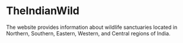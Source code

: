 # TheIndianWild
The website provides information about wildlife sanctuaries located in Northern, Southern, Eastern, Western, and Central regions of India.

